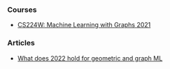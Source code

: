 ### Courses
- [CS224W: Machine Learning with Graphs 2021](https://www.youtube.com/playlist?list=PLoROMvodv4rPLKxIpqhjhPgdQy7imNkDn)

### Articles
- [What does 2022 hold for geometric and graph ML](https://towardsdatascience.com/predictions-and-hopes-for-geometric-graph-ml-in-2022-aa3b8b79f5cc)
